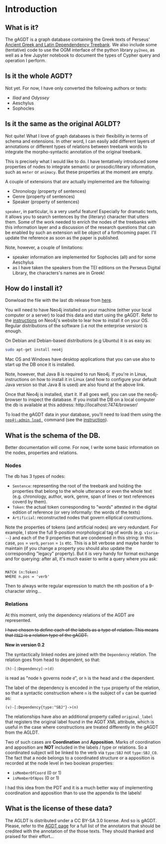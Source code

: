 # Introduction

## What is it?

The gAGDT is a graph database containing the Greek texts of Perseus' 
[Ancient Greek and Latin Dependendency Treebank](http://perseusdl.github.io/treebank_data/). 
We also include some (tentative) code to use the OGM interface of the python library `py2neo`, as well as 
a few Jupyter notebook to document the types of Cypher query and operation I perform.

## Is it the whole AGDT?
Not yet. For now, I have only converted the following authors or texts:
* *Iliad* and *Odyssey*
* Aeschylus
* Sophocles


## Is it the same as the original AGLDT?
Not quite! What I love of graph databases is their flexibility in terms of schema and extensions. In other word, I can easily 
add different layers of annotations or different types of relations between treebank words to integrate the morpho-syntactic annotation 
of the original treebank.

This is precisely what I would like to do. I have tentatively introduced some properties of nodes to integrate semantic or prosodic/literary information, 
such as `meter` or `animacy`. But these properties at the moment are empty.

A couple of extensions that *are* actually implemented are the following:
* Chronology (property of sentences)
* Genre (property of sentences)
* Speaker (property of sentences)

`speaker`, in particular, is a very useful feature! Especially for dramatic texts, it allows you to search sentences by the (literary) character that utters them. 
Some of the work needed to enrich the nodes of the treebanks with this information layer and a discussion of the research questions that can be enabled by such an extension 
will be object of a forthcoming paper. I'll update the reference as soon as the paper is published. 

Note, however, a couple of limitations:
* speaker information are implemented for Sophocles (all) and for some Aeschylus
* as I have taken the speakers from the TEI editions on the Perseus Digital Library, the characters's names are in Greek!

## How do I install it?
Donwload the file with the last db release from [here](http://pagdt.dainst.org/gAGDT/data/).

You will need to have Neo4j installed on your machine (either your local computer or a server) to load this data and start
using the gAGDT. Refer to the [instructions](https://neo4j.com/docs/operations-manual/current/installation/) on Neo4j's 
website to lear how to install it on your OS. Regular distributions of the software (i.e not the enterprise version) is enough.

On Debian and Debian-based distributions (e.g Ubuntu) it is as easy as:
```bash
sudo apt-get install neo4j
``` 

Mac OS and Windows have desktop applications that you can use also to start up the DB once it is installed.

Note, however, that Java 8 is required to run Neo4j. If you're in Linux, instructions on how to install it in Linux (and how to configure your 
default Java version so that Java 8 is used) are also found at the above link.

Once that Neo4j is installed, start it. If all goes well, you can use the neo4j-browser to inspect the database. If you install the 
DB on a local computer the db is available at this address:
http://localhost:7474/browser/

To load the gAGDT data in your database, you'll need to load them using the [`neo4j-admin load `](https://neo4j.com/docs/operations-manual/current/tools/dump-load/) 
command (see the [instruction](https://neo4j.com/docs/operations-manual/current/tools/dump-load/)).
 

## What is the schema of the DB.
Better documentation will come. For now, I write some basic information on the nodes, properties and relations.

### Nodes
The db has 3 types of nodes:
* `Sentence`: representing the root of the treebank and holding the properties that belong to the whole utterance or even the whole text 
(e.g. chronology, author, work, genre, span of lines or text references coverd by them).
* `Token`: the actual token corresponding to "words" attested in the digital edition of reference (or very informally: the words of the texts)
* `Artificial`: reconstructed nodes that govern elliptical constructions.

Note the properties of tokens (and artificial nodes) are very redundant. For example, I store the full 9-position morphological tag of words (e.g. `v1sria---`) and each of the 9 properties that are condensed in this string: in this case, `pos` = `verb`, `person` = `1s` etc. This is a bit verbose and maybe harder to maintain (if you change a property 
you should also update the corresponding "legacy" property). But it is very handy for format exchange and for querying: after all, it's much easier to write a query where you ask:

```cypher

MATCH (n:Token)
WHERE n.pos = 'verb'

```

Then to always write regular expression to match the nth position of a 9-character string...

### Relations

At this moment, only the dependency relations of the AGDT are represented.

~~I have chosen to define each of the labels as a type of relation. This means that `PRED` is a relation type of the gAGDT.~~

**New in version 0.2**

The syntactically linked nodes are joined with the `Dependency` relation. The relation goes from head to dependent, so that:

```cypher
(h)-[:Dependency]->(d)
``` 

is read as "node `h` governs node `d`", or `h` is the head and `d` the dependent.

The label of the dependency is encoded in the `type` property of the relation, so that a syntactic construction where `n` is the subject of `v` can be queried as:

```cypher
(v)-[:Dependency{type:"SBJ"}->(n)
```

The relationships have also an additional property called `original_label` that registers the original label found in the AGDT XML attribute, which is useful in the case where constructions are treated differently in the gAGDT from the AGLDT.

Two of such cases are **Coordination** and **Apposition**. Marks of coordination and apposition are **NOT** included in the labels / type or relations. So a coordinated subject will be linked to the verb via `type:SBJ` not `type:SBJ_CO`. The fact that a node belongs to a coordinated structure or a apposition is recorded at the node level in two boolean properties:
* `isMemberOfCoord` (0 or 1)
* `isMemberOfApos` (0 or 1)

I had this idea from the PDT and it is a much better way of implementing coordination and apposition than to use the appendix to the labels!

## What is the license of these data?
The AGLDT is distributed under a CC BY-SA 3.0 license. And so is gAGDT. Please, refer to the [AGDT page](https://github.com/PerseusDL/treebank_data/blob/master/v2.1/Greek/README.MD#annotators) for a full list of the annotators that should be credited with the annotation of the those texts. They should thanked and praised for their effort...
